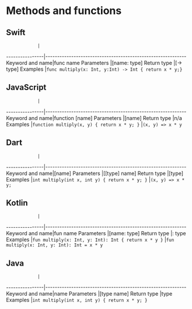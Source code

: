 # Methods and functions

## Swift
                |
----------------|------------------------------------------------------------
Keyword and name|func name
Parameters      |[name: type]
Return type     |[-> type]
Examples        |`func multiply(x: Int, y:Int) -> Int { return x * y;}`

## JavaScript	
                |
----------------|------------------------------------------------------------
Keyword and name|function [name]
Parameters      |[name]
Return type     |n/a
Examples        |`function multiply(x, y) { return x * y; }`
                |`(x, y) => x * y`

## Dart	
                |
----------------|------------------------------------------------------------
Keyword and name|[name]
Parameters      |[[type] name]
Return type     |[type]
Examples        |`int multiply(int x, int y) { return x * y; }`
                |`(x, y) => x * y;`

## Kotlin	
                |
----------------|------------------------------------------------------------
Keyword and name|fun name
Parameters      |[name: type]
Return type     |: type
Examples        |`fun multiply(x: Int, y: Int): Int { return x * y }`
                |`fun multiply(x: Int, y: Int): Int = x * y`

## Java	
                |
----------------|------------------------------------------------------------
Keyword and name|name
Parameters      |[type name]
Return type     |type
Examples        |`int multiply(int x, int y) { return x * y; }`
